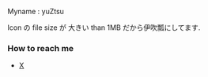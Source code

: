 Myname : yuZtsu

Icon の file size が 大きい than 1MB だから伊吹瓢にしてます.

### How to reach me
  - [X](https://twitter.com/Yuzetsu_)
